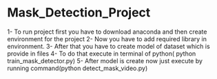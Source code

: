 # Mask_Detection_Project
1- To run project first you have to download anaconda and then create environment for the project
2- Now you have to add required library in environment. 
3- After that you have to create model of dataset which is provide in files
4- To do that execute in terminal of python( python train_mask_detector.py)
5- After model is create now just execute by running command(python detect_mask_video.py)
